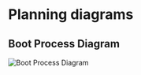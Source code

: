 Planning diagrams
=================

Boot Process Diagram
--------------------

![Boot Process Diagram](https://rawgithub.com/mistifyio/mistify/master/docs/planning/boot.svg)
